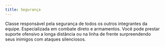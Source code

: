 ```yaml
---
title: Segurança
---
```


Classe responsável pela segurança de todos os outros integrantes da equipe. Especializada em combate direto e armamentos. Você pode prestar suporte ofensivo a longa distância ou na linha de frente surpreendendo seus inimigos com ataques silenciosos.